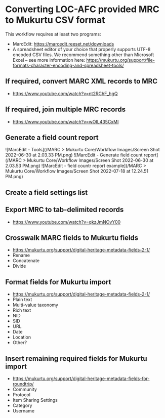# Converting LOC-AFC provided MRC to Mukurtu CSV format 

This workflow requires at least two programs: 
- MarcEdit: https://marcedit.reeset.net/downloads 
- A spreadsheet editor of your choice that properly supports UTF-8 encoded CSV files. We recommend something other than Microsoft Excel – see more information here: https://mukurtu.org/support/file-formats-character-encoding-and-spreadsheet-tools/  

## If required, convert MARC XML records to MRC 
- https://www.youtube.com/watch?v=nt2RChF_hgQ

## If required, join multiple MRC records 
- https://www.youtube.com/watch?v=wOIL435CxMI

## Generate a field count report 
![MarcEdit - Tools](/MARC > Mukurtu Core/Workflow Images/Screen Shot 2022-06-30 at 2.03.33 PM.png)
![MarcEdit - Generate field count report](/MARC > Mukurtu Core/Workflow Images/Screen Shot 2022-06-30 at 2.03.53 PM.png)
![MarcEdit - field countr report example](/MARC > Mukurtu Core/Workflow Images/Screen Shot 2022-07-18 at 12.24.51 PM.png)

## Create a field settings list 

## Export MRC to tab-delimited records 
- https://www.youtube.com/watch?v=qkzJmNOvY00

## Crosswalk MARC fields to Mukurtu fields 
- https://mukurtu.org/support/digital-heritage-metadata-fields-2-1/  
- Rename 
- Concatenate 
- Divide 

## Format fields for Mukurtu import 
- https://mukurtu.org/support/digital-heritage-metadata-fields-2-1/ 
- Plain text 
- Multi-value taxonomy 
- Rich text 
- NID 
- SID 
- URL 
- Date 
- Location 
- Other? 

## Insert remaining required fields for Mukurtu import 
- https://mukurtu.org/support/digital-heritage-metadata-fields-for-roundtrip/  
- Community 
- Protocol 
- Item Sharing Settings 
- Category 
- Username 
